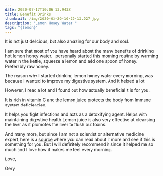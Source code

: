 ```yaml
---
date: 2020-07-17T10:06:13.943Z
title: Benefit Drinks
thumbnail: /img/2020-03-26-10-25-13.527.jpg
description: "Lemon Honey Water "
tags: "{lemon}"
---
```

It is not just delicious, but also amazing for our body and soul.

I am sure that most of you have heard about the many benefits of drinking hot lemon honey water. I personally started this morning routine by warming water in the kettle, squeeze a lemon and add one spoon of honey. Preferably raw honey.

The reason why I started drinking lemon honey water every morning, was because I wanted to improve my digestive system. And it helped a lot.

However, I read a lot and I found out how actually beneficial it is for you.

It is rich in vitamin C and the lemon juice protects the body from Immune system deficiencies.

It helps you fight infections and acts as a detoxifying agent. Helps with maintaining digestive health.Lemon juice is also very effective at cleansing the liver as it promotes the liver to flush out toxins.

And many more, but since I am not a scientist or alternative medicine expert, here is a [source](https://www.healthline.com/nutrition/honey-lemon-water#:~:text=Sipping%20on%20a%20hot%20cup,out%E2%80%9D%20toxins%20from%20the%20body.) where you can read about it more and see if this is something for you. But I will definitely recommend it since it helped me so much and I love how it makes me feel every morning.

Love,

Gery